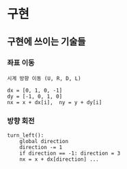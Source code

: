 # 구현

## 구현에 쓰이는 기술들
### **좌표 이동**
	시계 방향 이동 (U, R, D, L)
	
    dx = [0, 1, 0, -1]
    dy = [-1, 0, 1, 0]
    nx = x + dx[i],  ny = y + dy[i]

### **방향 회전**
	
    turn_left(): 
	    global direction
	    direction -= 1
	    if direction == -1: direction = 3
	    nx = x + dx[direction] ...
